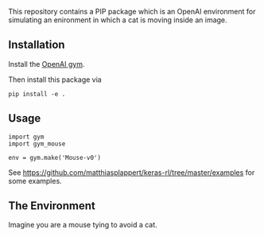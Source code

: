 This repository contains a PIP package which is an OpenAI environment for
simulating an enironment in which a cat is moving inside an image.


## Installation

Install the [OpenAI gym](https://gym.openai.com/docs/).

Then install this package via

```
pip install -e .
```

## Usage

```
import gym
import gym_mouse

env = gym.make('Mouse-v0')
```

See https://github.com/matthiasplappert/keras-rl/tree/master/examples for some
examples.


## The Environment

Imagine you are a mouse tying to avoid a cat.
